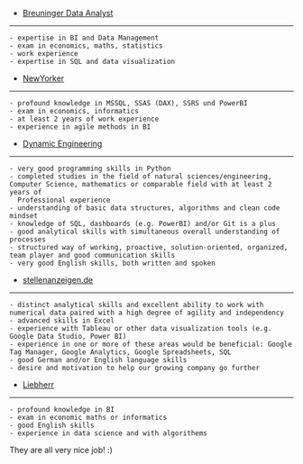 - [Breuninger Data Analyst](https://www.stepstone.de/stellenangebote--Data-Analyst-in-E-Commerce-Remote-moeglich-Stuttgart-E-Breuninger-GmbH-Co--8415997-inline.html?suid=9e728730-a245-4b03-8ae4-7c6a9646296d&rltr=4_4_25_dynrl_m_0_0_0_0_0_0)
---
    - expertise in BI and Data Management
    - exam in economics, maths, statistics
    - work experience
    - expertise in SQL and data visualization

- [NewYorker](https://www.stepstone.de/stellenangebote--BI-Data-Analyst-Business-Analyst-Schwerpunkt-Microsoft-Braunschweig-Berlin-Schoeneberg-NEW-YORKER--8413078-inline.html?suid=9e728730-a245-4b03-8ae4-7c6a9646296d&rltr=17_17_25_dynrl_m_0_0_0_0_0_0)
---
    - profound knowledge in MSSQL, SSAS (DAX), SSRS und PowerBI
    - exam in economics, informatics
    - at least 2 years of work experience
    - experience in agile methods in BI

- [Dynamic Engineering](https://de.indeed.com/Zeige-Job?cmp=Dynamic-Engineering-GmbH&t=Data+Analyst&jk=666daa145669fd30&q=Data+Analyst&vjs=3)
---
    - very good programming skills in Python
    - completed studies in the field of natural sciences/engineering, Computer Science, mathematics or comparable field with at least 2 years of 
      Professional experience
    - understanding of basic data structures, algorithms and clean code mindset
    - knowledge of SQL, dashboards (e.g. PowerBI) and/or Git is a plus
    - good analytical skills with simultaneous overall understanding of processes 
    - structured way of working, proactive, solution-oriented, organized, team player and good communication skills
    - very good English skills, both written and spoken

- [stellenanzeigen.de](https://de.indeed.com/Zeige-Job?jk=77d115411207500c&tk=1g62u8lj6ielj800&from=serp&vjs=3)
---
    - distinct analytical skills and excellent ability to work with numerical data paired with a high degree of agility and independency
    - advanced skills in Excel
    - experience with Tableau or other data visualization tools (e.g. Google Data Studio, Power BI)
    - experience in one or more of these areas would be beneficial: Google Tag Manager, Google Analytics, Google Spreadsheets, SQL
    - good German and/or English language skills
    - desire and motivation to help our growing company go further

- [Liebherr](https://de.indeed.com/Zeige-Job?jk=3549f11423db2a6d&tk=1g62u8lj6ielj800&from=serp&vjs=3)
---
    - profound knowledge in BI 
    - exam in economic maths or informatics
    - good English skills
    - experience in data science and with algorithems

They are all very nice job! :) 
